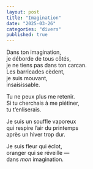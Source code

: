 ```yaml
---
layout: post
title: "Imagination"
date: "2025-03-26"
categories: "divers"
published: true
---
```



Dans ton imagination,  
je déborde de tous côtés,  
je ne tiens pas dans ton carcan.  
Les barricades cèdent,  
je suis mouvant,  
insaisissable.  

Tu ne peux plus me retenir.  
Si tu cherchais à me piétiner,  
tu t’enliserais.  

Je suis un souffle vaporeux  
qui respire l’air du printemps  
après un hiver trop dur.  

Je suis fleur qui éclot,  
oranger qui se réveille —  
dans *mon* imagination.  
